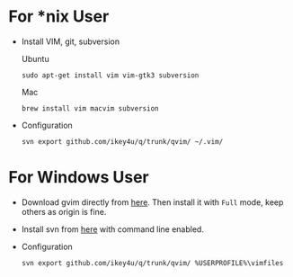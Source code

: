# For \*nix User

- Install VIM, git, subversion

    Ubuntu

    ```
    sudo apt-get install vim vim-gtk3 subversion
    ```

    Mac

    ```
    brew install vim macvim subversion
    ```


- Configuration

    ```
    svn export github.com/ikey4u/q/trunk/qvim/ ~/.vim/
    ```

# For Windows User

- Download gvim directly from [here](https://ftp.nluug.nl/pub/vim/pc/gvim81.exe).
Then install it with `Full` mode, keep others as origin is fine.

- Install svn from [here](https://tortoisesvn.net/downloads.html) with
command line enabled.

- Configuration

    ```
    svn export github.com/ikey4u/q/trunk/qvim/ %USERPROFILE%\vimfiles
    ```
